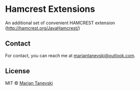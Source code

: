 # Hamcrest Extensions
An additional set of convenient HAMCREST extension (http://hamcrest.org/JavaHamcrest/)

## Contact

For contact, you can reach me at [marjantanevski@outlook.com](marjantanevski@outlook.com).

## License

MIT © [Marjan Tanevski](marjantanevski@outlook.com)
